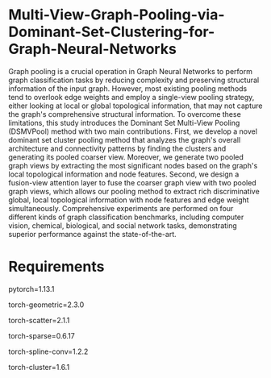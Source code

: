 # Multi-View-Graph-Pooling-via-Dominant-Set-Clustering-for-Graph-Neural-Networks
 Graph pooling is a crucial operation in Graph Neural Networks to perform graph classification tasks by reducing complexity and preserving structural information of the input graph. However, most existing pooling methods tend to overlook edge weights and employ a single-view pooling strategy, either looking at local or global topological information, that may not capture the graph's comprehensive structural information. To overcome these limitations, this study introduces the Dominant Set Multi-View Pooling (DSMVPool) method with two main contributions. First, we develop a novel dominant set cluster pooling method that analyzes the graph's overall architecture and connectivity patterns by finding the clusters and generating its pooled coarser view. Moreover, we generate two pooled graph views by extracting the most significant nodes based on the graph's local topological information and node features. Second, we design a fusion-view attention layer to fuse the coarser graph view with two pooled graph views, which allows our pooling method to extract rich discriminative global, local topological information with node features and edge weight simultaneously. Comprehensive experiments are performed on four different kinds of graph classification benchmarks, including computer vision, chemical, biological, and social network tasks, demonstrating superior performance against the state-of-the-art.
# Requirements
pytorch=1.13.1

torch-geometric=2.3.0

torch-scatter=2.1.1

torch-sparse=0.6.17

torch-spline-conv=1.2.2

torch-cluster=1.6.1
